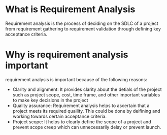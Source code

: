 # What is Requirement Analysis
Requirement analysis is the process of deciding on the SDLC of a project from requirement gathering to requirement validation through defining key acceptance criteria.
# Why is requirement analysis important
requirement analysis is important because of the following reasons:
<ul>
  <li>Clarity and alignment: It provides clarity about the detials of the project such as project scope, cost, time frame, and other important variables to make key decisions in the project
  </li>
  <li>
    Quality assurance: Requirement analysis helps to ascertain that a project meets its required quaility. This could be done by deifining and working towards certain acceptance criteria.
  </li>
  <li>Project scope: It helps to clearly define the scope of a project and prevent scope creep which can unnecessarily delay or prevent launch.</li>
</ul>
